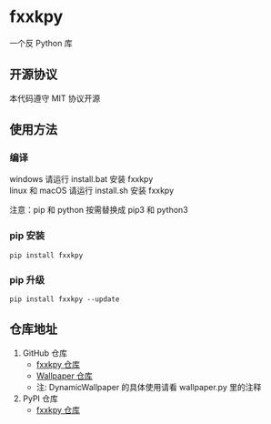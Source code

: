 # fxxkpy
一个反 Python 库

## 开源协议
本代码遵守 MIT 协议开源

## 使用方法
### 编译
windows 请运行 install.bat 安装 fxxkpy<br>
linux 和 macOS 请运行 install.sh 安装 fxxkpy

注意：pip 和 python 按需替换成 pip3 和 python3

### pip 安装
```
pip install fxxkpy
```

### pip 升级
```
pip install fxxkpy --update
```

## 仓库地址
1. GitHub 仓库
    - [fxxkpy 仓库](https://github.com/John7457/fxxkpy)<br>
    - [Wallpaper 仓库](https://github.com/John7457/wallpaper)
    - 注: DynamicWallpaper 的具体使用请看 wallpaper.py 里的注释
2. PyPI 仓库
    - [fxxkpy 仓库](https://pypi.org/project/fxxkpy/)
